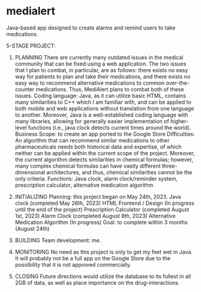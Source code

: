 # medialert
Java-based app designed to create alarms and remind users to take medications.

5-STAGE PROJECT:
1. PLANNING
   There are currently many outdated issues in the medical community that can be fixed using a web application. The two issues that I plan to combat, in particular, are as follows: there exists no easy way for patients to plan and take their medications, and there exists no easy way to recommend alternative medications to common over-the-counter medications. Thus, MediAlert plans to combat both of these issues.
   Coding language: Java, as it can utilize basic HTML, contains many similarities to C++ which I am familiar with, and can be applied to both mobile and web applications without translation from one language to another. Moreover, Java is a well-established coding language with many libraries, allowing for generally easier implementation of higher-level functions (i.e., java clock detects current times around the world).
   Business Scope: to create an app ported to the Google Store
   Difficulties: An algorithm that can recommend similar medications to other pharmaceuticals needs both historical data and expertise, of which neither can be applied within the current scope of the project. Moreover, the current algorithm detects similarities in chemical formulas; however, many complex chemical formulas can have vastly different three-dimensional architectures, and thus, chemical similarities cannot be the only criteria.
   Functions: Java clock, alarm clock/reminder system, prescription calculator, alternative medication algorithm
   
2. INITIALIZING
  Planning: this project began on May 24th, 2023.
    Java clock (completed May 26th, 2023)
    HTML Frontend / Design (In progress until the end of the project)
    Prescription Calculator (completed August 1st, 2023)
    Alarm Clock (completed August 8th, 2023)
    Alternative Medication Algorithm (In progress)
   Goal: to complete within 3 months (August 24th)
   
3. BUILDING
  Team development: me.
   
5. MONITORING
   No need as this project is only to get my feet wet in Java. It will probably not be a full app on the Google Store due to the possibility that it is not approved commercially. 
   
6. CLOSING
   Future directions would utilize the database to its fullest in all 2GB of data, as well as place importance on the drug-interactions. 
    
